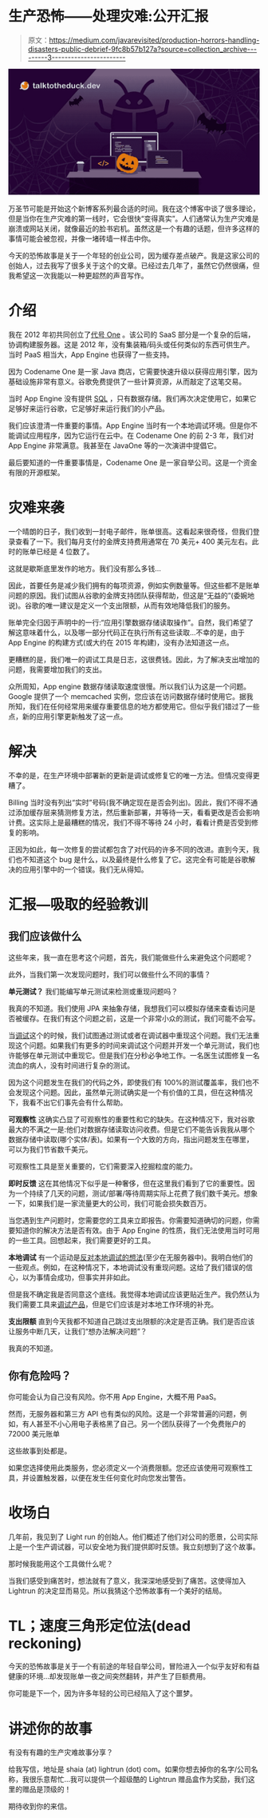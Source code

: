 # 生产恐怖——处理灾难:公开汇报

> 原文：<https://medium.com/javarevisited/production-horrors-handling-disasters-public-debrief-9fc8b57b127a?source=collection_archive---------3----------------------->

![](img/942c7b43e56b3669d8bfbab4d0716a80.png)

万圣节可能是开始这个新博客系列最合适的时间。我在这个博客中谈了很多理论，但是当你在生产灾难的第一线时，它会很快“变得真实”。人们通常认为生产灾难是崩溃或网站关闭，就像最近的脸书宕机。虽然这是一个有趣的话题，但许多这样的事情可能会被忽视，并像一堵砖墙一样击中你。

今天的恐怖故事是关于一个年轻的创业公司，因为缓存差点破产。我是这家公司的创始人，过去我写了很多关于这个的文章。已经过去几年了，虽然它仍然很痛，但我希望这一次我能以一种更超然的声音写作。

# 介绍

我在 2012 年初共同创立了[代号 One](https://github.com/codenameone/CodenameOne) 。该公司的 SaaS 部分是一个复杂的后端，协调构建服务器。这是 2012 年，没有集装箱/码头或任何类似的东西可供生产。当时 PaaS 相当大，App Engine 也获得了一些支持。

因为 Codename One 是一家 Java 商店，它需要快速升级以获得应用引擎，因为基础设施非常有意义。谷歌免费提供了一些计算资源，从而敲定了这笔交易。

当时 App Engine 没有提供 [SQL](/javarevisited/5-best-books-to-learn-sql-and-database-design-for-programmers-and-developers-1e7839df2f3e) ，只有数据存储。我们再次决定使用它，如果它足够好来运行谷歌，它足够好来运行我们的小产品。

我们应该澄清一件重要的事情。App Engine 当时有一个本地调试环境。但是你不能调试应用程序，因为它运行在云中。在 Codename One 的前 2-3 年，我们对 App Engine 非常满意。我甚至在 JavaOne 等的一次演讲中提倡它。

最后要知道的一件重要事情是，Codename One 是一家自举公司。这是一个资金有限的开源框架。

# 灾难来袭

一个晴朗的日子，我们收到一封电子邮件，账单很高。这看起来很奇怪，但我们登录查看了一下。我们每月支付的金牌支持费用通常在 70 美元+ 400 美元左右。此时的账单已经是 4 位数了。

这就是歇斯底里发作的地方。我们没有那么多钱…

因此，首要任务是减少我们拥有的每项资源，例如实例数量等。但这些都不是账单问题的原因。我们试图从谷歌的金牌支持团队获得帮助，但这是“无益的”(委婉地说)。谷歌的唯一建议是定义一个支出限额，从而有效地降低我们的服务。

账单完全归因于声明中的一行:“应用引擎数据存储读取操作”。自然，我们希望了解这意味着什么，以及哪一部分代码正在执行所有这些读取…不幸的是，由于 App Engine 的构建方式(或大约在 2015 年构建)，没有办法知道这一点。

更糟糕的是，我们唯一的调试工具是日志，这很费钱。因此，为了解决支出增加的问题，我需要增加我们的支出。

众所周知，App engine 数据存储读取速度很慢。所以我们认为这是一个问题。Google 提供了一个 memcached 实例，您应该在访问数据存储时使用它。据我所知，我们在任何经常用来缓存重要信息的地方都使用它。但似乎我们错过了一些点，新的应用引擎更新触发了这一点。

# 解决

不幸的是，在生产环境中部署新的更新是调试或修复它的唯一方法。但情况变得更糟了。

Billing 当时没有列出“实时”号码(我不确定现在是否会列出)。因此，我们不得不通过添加缓存层来猜测修复方法，然后重新部署，并等待一天，看看更改是否会影响计费。这实际上是最糟糕的情况，我们不得不等待 24 小时，看看计费是否受到修复的影响。

正因为如此，每一次修复的尝试都包含了对代码的许多不同的改进。直到今天，我们也不知道这个 bug 是什么，以及最终是什么修复了它。这完全有可能是谷歌解决的应用引擎中的一个错误。我们无从得知。

# 汇报—吸取的经验教训

## 我们应该做什么

这些年来，我一直在思考这个问题，首先，我们能做些什么来避免这个问题呢？

此外，当我们第一次发现问题时，我们可以做些什么不同的事情？

**单元测试？** 我们能编写单元测试来检测或重现问题吗？

我真的不知道。我们使用 JPA 来抽象存储，我想我们可以模拟存储来查看访问是否被缓存。在我们有这个问题之前，这是一个非常小众的测试，我们可能不会写。

当[调试](https://javarevisited.blogspot.com/2011/07/java-debugging-tutorial-example-tips.html#axzz6bYzaddcE)这个的时候，我们试图通过测试或者在调试器中重现这个问题。我们无法重现这个问题。如果我们有更多的时间来调试这个问题并开发一个单元测试，我们也许能够在单元测试中重现它。但是我们在分秒必争地工作。一名医生试图修复一名流血的病人，没有时间进行复杂的测试。

因为这个问题发生在我们的代码之外，即使我们有 100%的测试覆盖率，我们也不会发现这个问题。因此，虽然单元测试确实是一个有价值的工具，但在这种情况下，我看不出它们事先会有什么帮助。

**可观察性** 这确实凸显了可观察性的重要性和它的缺失。在这种情况下，我对谷歌最大的不满之一是:他们对数据存储读取访问收费。但是它们不能告诉我我从哪个数据存储中读取(哪个实体/表)。如果有一个大致的方向，指出问题发生在哪里，可以为我们节省数千美元。

可观察性工具是至关重要的，它们需要深入挖掘粒度的能力。

**即时反馈** 这在其他情况下似乎是一种奢侈，但在这里我们看到了它的重要性。因为一个持续了几天的问题，测试/部署/等待周期实际上花费了我们数千美元。想象一下，如果我们是一家流量更大的公司，我们可能会损失数百万。

当您遇到生产问题时，您需要您的工具来立即报告。你需要知道确切的问题，你需要知道你的解决方法是否有效。由于 App Engine 的性质，我们无法使用当时可用的一些工具。回想起来，我们需要更好的工具。

**本地调试** 有一个运动是[反对本地调试的想法](https://dev.to/garethmcc/why-local-development-for-serverless-is-an-anti-pattern-1d9b)(至少在无服务器中)。我明白他们的一些观点。例如，在这种情况下，本地调试没有重现问题。这给了我们错误的信心，以为事情会成功，但事实并非如此。

但是我不确定我是否同意这个底线。我觉得本地调试应该更贴近生产。我仍然认为我们需要工具来[调试产品](https://lightrun.com/)，但是它们应该是对本地工作环境的补充。

**支出限额** 直到今天我都不知道自己跳过支出限额的决定是否正确。我们是否应该让服务中断几天，让我们“想办法解决问题”？

我真的不知道。

## 你有危险吗？

你可能会认为自己没有风险。你不用 App Engine，大概不用 PaaS。

然而，无服务器和第三方 API 也有类似的风险。这是一个非常普遍的问题，例如，有人甚至不小心用电子表格黑了自己。另一个团队获得了一个免费账户的 72000 美元账单

这些故事到处都是。

如果您选择使用此类服务，您必须定义一个消费限额。您还应该使用可观察性工具，并设置触发器，以便在发生任何变化时向您发出警告。

# 收场白

几年前，我见到了 Light run 的创始人。他们概述了他们对公司的愿景，公司实际上是一个生产调试器，可以安全地为我们提供即时反馈。我立刻想到了这个故事。

那时候我能用这个工具做什么呢？

当我们感受到痛苦时，想法就有了意义，我深深地感受到了痛苦。这使得加入 Lightrun 的决定显而易见。所以我猜这个恐怖故事有一个美好的结局。

# TL；速度三角形定位法(dead reckoning)

今天的恐怖故事是关于一个有前途的年轻自举公司，冒险进入一个似乎友好和有益健康的环境…却发现账单一夜之间突然翻转，并产生了巨额费用。

你可能是下一个，因为许多年轻的公司已经陷入了这个噩梦。

# 讲述你的故事

有没有有趣的生产灾难故事分享？

给我写信，地址是 shaia (at) lightrun (dot) com。如果你想去掉你的名字/公司名称，我很乐意帮忙…我可以提供一个超级酷的 Lightrun 赠品盒作为奖励，我们这里的赠品是顶级的！

期待收到你的来信。